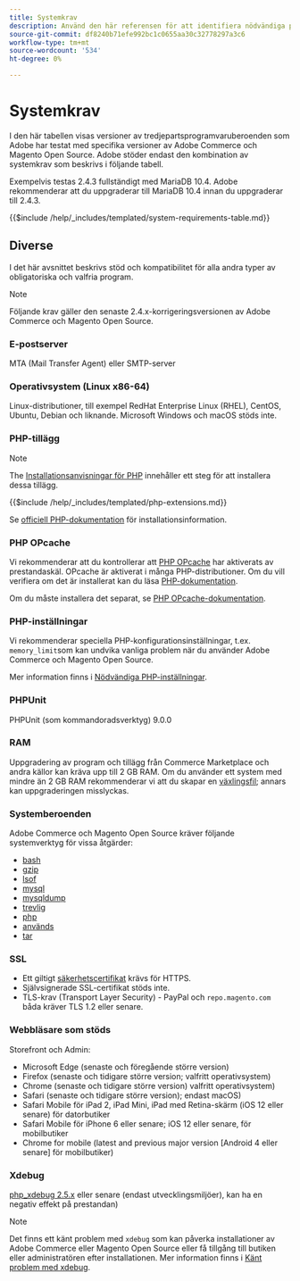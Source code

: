 ```yaml
---
title: Systemkrav
description: Använd den här referensen för att identifiera nödvändiga programvaruberoenden som har testats med Adobe Commerce och Magento Open Source.
source-git-commit: df8240b71efe992bc1c0655aa30c32778297a3c6
workflow-type: tm+mt
source-wordcount: '534'
ht-degree: 0%

---
```



# Systemkrav

I den här tabellen visas versioner av tredjepartsprogramvaruberoenden som Adobe har testat med specifika versioner av Adobe Commerce och Magento Open Source. Adobe stöder endast den kombination av systemkrav som beskrivs i följande tabell.

Exempelvis testas 2.4.3 fullständigt med MariaDB 10.4. Adobe rekommenderar att du uppgraderar till MariaDB 10.4 innan du uppgraderar till 2.4.3.

{{$include /help/_includes/templated/system-requirements-table.md}}

## Diverse

I det här avsnittet beskrivs stöd och kompatibilitet för alla andra typer av obligatoriska och valfria program.

>[!NOTE]
>
>Följande krav gäller den senaste 2.4.x-korrigeringsversionen av Adobe Commerce och Magento Open Source.

### E-postserver

MTA (Mail Transfer Agent) eller SMTP-server

### Operativsystem (Linux x86-64)

Linux-distributioner, till exempel RedHat Enterprise Linux (RHEL), CentOS, Ubuntu, Debian och liknande. Microsoft Windows och macOS stöds inte.

### PHP-tillägg

>[!NOTE]
>
>The [Installationsanvisningar för PHP](prerequisites/php-settings.md) innehåller ett steg för att installera dessa tillägg.

{{$include /help/_includes/templated/php-extensions.md}}

Se [officiell PHP-dokumentation](https://php.net/manual/en/extensions.php) för installationsinformation.

### PHP OPcache

Vi rekommenderar att du kontrollerar att [PHP OPcache](https://php.net/manual/en/intro.opcache.php) har aktiverats av prestandaskäl. OPcache är aktiverat i många PHP-distributioner. Om du vill verifiera om det är installerat kan du läsa [PHP-dokumentation](prerequisites/php-settings.md).

Om du måste installera det separat, se [PHP OPcache-dokumentation](https://php.net/manual/en/opcache.setup.php).

### PHP-inställningar

Vi rekommenderar speciella PHP-konfigurationsinställningar, t.ex. `memory_limit`som kan undvika vanliga problem när du använder Adobe Commerce och Magento Open Source.

Mer information finns i [Nödvändiga PHP-inställningar](prerequisites/php-settings.md).

### PHPUnit

PHPUnit (som kommandoradsverktyg) 9.0.0

### RAM

Uppgradering av program och tillägg från Commerce Marketplace och andra källor kan kräva upp till 2 GB RAM. Om du använder ett system med mindre än 2 GB RAM rekommenderar vi att du skapar en [växlingsfil](https://support.magento.com/hc/en-us/articles/360032980432); annars kan uppgraderingen misslyckas.

### Systemberoenden

Adobe Commerce och Magento Open Source kräver följande systemverktyg för vissa åtgärder:

- [bash](https://www.gnu.org/software/bash/)
- [gzip](https://www.gzip.org/)
- [lsof](https://linux.die.net/man/8/lsof)
- [mysql](https://www.mysql.com/)
- [mysqldump](https://dev.mysql.com/doc/refman/8.0/en/mysqldump.html)
- [trevlig](https://linux.die.net/man/1/nice)
- [php](https://www.php.net/)
- [används](https://www.gnu.org/software/sed/manual/sed.html)
- [tar](https://linux.die.net/man/1/tar)

### SSL

- Ett giltigt [säkerhetscertifikat](https://glossary.magento.com/security-certificate) krävs för HTTPS.
- Självsignerade SSL-certifikat stöds inte.
- TLS-krav (Transport Layer Security) - PayPal och `repo.magento.com` båda kräver TLS 1.2 eller senare.

### Webbläsare som stöds

Storefront och Admin:

- Microsoft Edge (senaste och föregående större version)
- Firefox (senaste och tidigare större version; valfritt operativsystem)
- Chrome (senaste och tidigare större version) valfritt operativsystem)
- Safari (senaste och tidigare större version); endast macOS)
- Safari Mobile för iPad 2, iPad Mini, iPad med Retina-skärm (iOS 12 eller senare) för datorbutiker
- Safari Mobile för iPhone 6 eller senare; iOS 12 eller senare, för mobilbutiker
- Chrome for mobile (latest and previous major version [Android 4 eller senare] för mobilbutiker)

### Xdebug

[php_xdebug 2.5.x](https://xdebug.org/download) eller senare (endast utvecklingsmiljöer), kan ha en negativ effekt på prestandan)

>[!NOTE]
>
>Det finns ett känt problem med `xdebug` som kan påverka installationer av Adobe Commerce eller Magento Open Source eller få tillgång till butiken eller administratören efter installationen. Mer information finns i [Känt problem med xdebug](https://support.magento.com/hc/en-us/articles/360034242212).
